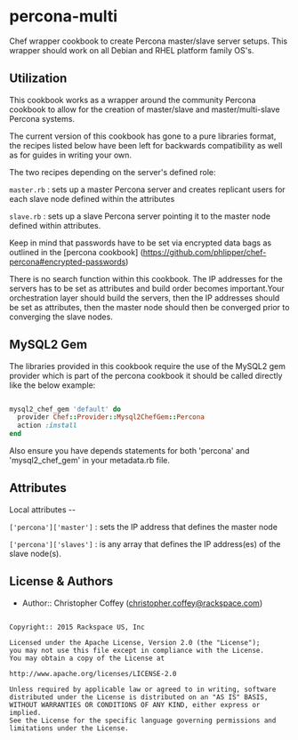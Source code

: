 percona-multi
=============

Chef wrapper cookbook to create Percona master/slave server setups. This wrapper
should work on all Debian and RHEL platform family OS's.

Utilization
------------

This cookbook works as a wrapper around the community Percona cookbook to allow
for the creation of master/slave and master/multi-slave Percona systems.

The current version of this cookbook has gone to a pure libraries format, the recipes
listed below have been left for backwards compatibility as well as for guides in
writing your own.

The two recipes depending on the server's defined role:

`master.rb` : sets up a master Percona server and creates replicant users for each
slave node defined within the attributes

`slave.rb` : sets up a slave Percona server pointing it to the master node defined
within attributes.

Keep in mind that passwords have to be set via encrypted data bags as outlined
in the [percona cookbook] (https://github.com/phlipper/chef-percona#encrypted-passwords)

There is no search function within this cookbook. The IP addresses for the servers
has to be set as attributes and build order becomes important.Your orchestration
layer should build the servers, then the IP addresses should be set as attributes,
then the master node should then be converged prior to converging the slave nodes.

MySQL2 Gem
------------
The libraries provided in this cookbook require the use of the MySQL2 gem provider
which is part of the percona cookbook it should be called directly like the below
example:

```ruby

mysql2_chef_gem 'default' do
  provider Chef::Provider::Mysql2ChefGem::Percona
  action :install
end

```

Also ensure you have depends statements for both 'percona' and 'mysql2_chef_gem'
in your metadata.rb file.

Attributes
------------
Local attributes --

`['percona']['master']` : sets the IP address that defines the master node

`['percona']['slaves']` : is any array that defines the IP address(es) of
the slave node(s).


License & Authors
-----------------
- Author:: Christopher Coffey (<christopher.coffey@rackspace.com>)

```text

Copyright:: 2015 Rackspace US, Inc

Licensed under the Apache License, Version 2.0 (the "License");
you may not use this file except in compliance with the License.
You may obtain a copy of the License at

http://www.apache.org/licenses/LICENSE-2.0

Unless required by applicable law or agreed to in writing, software
distributed under the License is distributed on an "AS IS" BASIS,
WITHOUT WARRANTIES OR CONDITIONS OF ANY KIND, either express or implied.
See the License for the specific language governing permissions and
limitations under the License.
```
